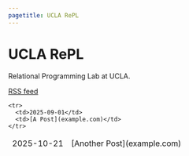 ```yaml
---
pagetitle: UCLA RePL
---
```


# UCLA RePL

Relational Programming Lab at UCLA.

[RSS feed](./blog.xml)

<table>
  <tbody style="border: none;">
    <tr>
      <td>2025-10-21</td>
      <td>[Another Post](example.com)</td>
    </tr>

    <tr>
      <td>2025-09-01</td>
      <td>[A Post](example.com)</td>
    </tr>

  </tbody>
</table>

